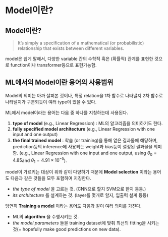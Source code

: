 # Model이란?

## Model이란?

> It’s simply a specification of a mathematical (or probabilistic) relationship that exists between different variables.

model은 쉽게 말해서, 다양한 variable 간의 수학적 혹은 (확률적) 관계를 표현한 것으로 function이나 transformer등으로 표현가능함.

## ML에서의 Model이란 용어의 사용범위

Model의 의미는 아까 살펴본 것이나, 특정 relation을 1차 함수로 나타낼지 2차 함수로 나타낼지가 구분되듯이 여러 type이 있을 수 있다.

ML에서 model이라는 용어는 다음 중 하나를 지칭하는데 사용된다.

1. **type of model** (e.g., Linear Regression) : ML의 알고리즘을 의미하기도 한다.
2. **fully specified model architecture** (e.g., Linear Regression with one input and one output)
3. **the final trained model** : 학습 (or training)을 통해 얻은 결과물에 해당하며, prediction등의 inference에 사용되는 weight과 bias등이 설정된 결과물을 의미함. (e.g., Linear Regression with one input and one output, using $\theta_0=4.85$and $\theta_1=4.91 \times 10^{-5}$).

model이 가르키는 대상이 위와 같이 다양하기 때문에 
**Model selection** 이라는 용어도 다음과 같은 것들을 모두 포함하여 지칭한다. 

- *the type of model* 을 고르는 것. (CNN으로 할지 SVM으로 한지 등등.)
- *its architecture* 를 설계하는 것. (layer를 몇개로 할지, 입출력 설계 등등)

당연히 **Training a model** 이라는 용어도 다음과 같이 여러 의미를 가진다. 

- ML의 **algorithm** 을 수행시키는 것.
- *the model parameters* 들을 training dataset에 맞춰 최선의 fitting을 시키는 것(= hopefully make good predictions on new data).